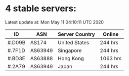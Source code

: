 # 4 stable servers:

Latest update at: Mon May 11 04:10:11 UTC 2020

| ID | ASN | Server Country | Online |
| -- | --- | -------------- | ------ |
| #.D09B | AS174 | United States | 244 hrs |
| #.7F1D | AS63949 | Singapore | 244 hrs |
| #.BD3E | AS63888 | Hong Kong | 1063 hrs |
| #.2A79 | AS63949 | Japan | 244 hrs |

